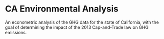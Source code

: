 # CA Environmental Analysis
An econometric analysis of the GHG data for the state of California, with the goal of determining the impact of the 2013 Cap-and-Trade law on GHG emissions.
